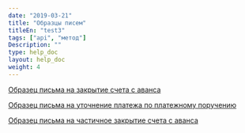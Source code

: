 ```yaml
---
date: "2019-03-21"
title: "Образцы писем"
titleEn: "test3"
tags: ["api", "метод"]
Description: ""
type: help_doc
layout: help_doc
weight: 4
---
```


[Образец письма на закрытие счета с аванса](https://my.fesco.com/files/%D0%9E%D0%B1%D1%80%D0%B0%D0%B7%D0%B5%D1%86_%D0%BF%D0%B8%D1%81%D1%8C%D0%BC%D0%B0_%D0%BD%D0%B0_%D0%B7%D0%B0%D0%BA%D1%80%D1%8B%D1%82%D0%B8%D0%B5_%D1%81%D1%87%D0%B5%D1%82%D0%B0.pdf)

[Образец письма на уточнение платежа по платежному поручению](https://my.fesco.com/files/%D0%9E%D0%B1%D1%80%D0%B0%D0%B7%D0%B5%D1%86_%D0%BF%D0%B8%D1%81%D1%8C%D0%BC%D0%B0_%D0%BD%D0%B0_%D1%83%D1%82%D0%BE%D1%87%D0%BD%D0%B5%D0%BD%D0%B8%D0%B5_%D0%BF%D0%BB%D0%B0%D1%82%D0%B5%D0%B6%D0%B0.pdf)

[Образец письма на частичное закрытие счета с аванса](https://my.fesco.com/files/%D0%9E%D0%B1%D1%80%D0%B0%D0%B7%D0%B5%D1%86_%D0%BF%D0%B8%D1%81%D1%8C%D0%BC%D0%B0_%D0%BD%D0%B0_%D1%87%D0%B0%D1%81%D1%82%D0%B8%D1%87%D0%BD%D0%BE%D0%B5_%D0%B7%D0%B0%D0%BA%D1%80%D1%8B%D1%82%D0%B8%D0%B5.pdf)